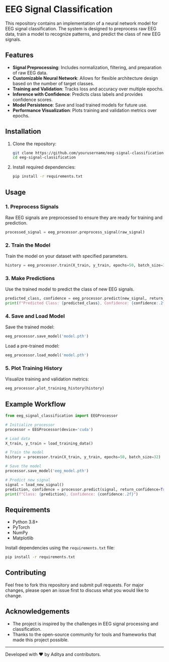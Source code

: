 # EEG Signal Classification

This repository contains an implementation of a neural network model for EEG signal classification. The system is designed to preprocess raw EEG data, train a model to recognize patterns, and predict the class of new EEG signals. 

## Features
- **Signal Preprocessing**: Includes normalization, filtering, and preparation of raw EEG data.
- **Customizable Neural Network**: Allows for flexible architecture design based on the number of target classes.
- **Training and Validation**: Tracks loss and accuracy over multiple epochs.
- **Inference with Confidence**: Predicts class labels and provides confidence scores.
- **Model Persistence**: Save and load trained models for future use.
- **Performance Visualization**: Plots training and validation metrics over epochs.

## Installation

1. Clone the repository:
   ```bash
   git clone https://github.com/yourusername/eeg-signal-classification.git
   cd eeg-signal-classification
   ```

2. Install required dependencies:
   ```bash
   pip install -r requirements.txt
   ```

## Usage

### 1. Preprocess Signals
Raw EEG signals are preprocessed to ensure they are ready for training and prediction.
```python
processed_signal = eeg_processor.preprocess_signal(raw_signal)
```

### 2. Train the Model
Train the model on your dataset with specified parameters.
```python
history = eeg_processor.train(X_train, y_train, epochs=50, batch_size=32, validation_split=0.2)
```

### 3. Make Predictions
Use the trained model to predict the class of new EEG signals.
```python
predicted_class, confidence = eeg_processor.predict(new_signal, return_confidence=True)
print(f"Predicted Class: {predicted_class}, Confidence: {confidence:.2f}")
```

### 4. Save and Load Model
Save the trained model:
```python
eeg_processor.save_model('model.pth')
```
Load a pre-trained model:
```python
eeg_processor.load_model('model.pth')
```

### 5. Plot Training History
Visualize training and validation metrics:
```python
eeg_processor.plot_training_history(history)
```

## Example Workflow

```python
from eeg_signal_classification import EEGProcessor

# Initialize processor
processor = EEGProcessor(device='cuda')

# Load data
X_train, y_train = load_training_data()

# Train the model
history = processor.train(X_train, y_train, epochs=50, batch_size=32)

# Save the model
processor.save_model('eeg_model.pth')

# Predict new signal
signal = load_new_signal()
prediction, confidence = processor.predict(signal, return_confidence=True)
print(f"Class: {prediction}, Confidence: {confidence:.2f}")
```

## Requirements
- Python 3.8+
- PyTorch
- NumPy
- Matplotlib

Install dependencies using the `requirements.txt` file:
```bash
pip install -r requirements.txt
```

## Contributing
Feel free to fork this repository and submit pull requests. For major changes, please open an issue first to discuss what you would like to change.

## Acknowledgements
- The project is inspired by the challenges in EEG signal processing and classification.
- Thanks to the open-source community for tools and frameworks that made this project possible.

---
Developed with ❤️ by Aditya and contributors.
